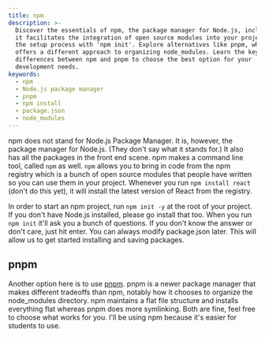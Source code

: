 ```yaml
---
title: npm
description: >-
  Discover the essentials of npm, the package manager for Node.js, including how
  it facilitates the integration of open source modules into your projects and
  the setup process with 'npm init'. Explore alternatives like pnpm, which
  offers a different approach to organizing node_modules. Learn the key
  differences between npm and pnpm to choose the best option for your
  development needs.
keywords:
  - npm
  - Node.js package manager
  - pnpm
  - npm install
  - package.json
  - node_modules
---
```


npm does not stand for Node.js Package Manager. It is, however, the package manager for Node.js. (They don't say what it stands for.) It also has all the packages in the front end scene. npm makes a command line tool, called `npm` as well. `npm` allows you to bring in code from the npm registry which is a bunch of open source modules that people have written so you can use them in your project. Whenever you run `npm install react` (don't do this yet), it will install the latest version of React from the registry.

In order to start an npm project, run `npm init -y` at the root of your project. If you don't have Node.js installed, please go install that too. When you run `npm init` it'll ask you a bunch of questions. If you don't know the answer or don't care, just hit enter. You can always modify package.json later. This will allow us to get started installing and saving packages.

## pnpm

Another option here is to use [pnpm][pnpm]. pnpm is a newer package manager that makes different tradeoffs than npm, notably how it chooses to organize the node_modules directory. npm maintains a flat file structure and installs everything flat whereas pnpm does more symlinking. Both are fine, feel free to choose what works for you. I'll be using npm because it's easier for students to use.

[pnpm]: https://pnpm.io/motivation
